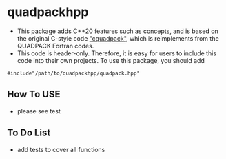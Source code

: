 # quadpackhpp
- This package adds C++20 features such as concepts, and is based on the original C-style code ["cquadpack"](https://github.com/ESSS/cquadpack), which is reimplements from the QUADPACK Fortran codes. 
- This code is header-only. Therefore, it is easy for users to include this code into their own projects. To use this package, you should add 
```
#include"/path/to/quadpackhpp/quadpack.hpp"
```
## How To USE
- please see test
## To Do List
- add tests to cover all functions
